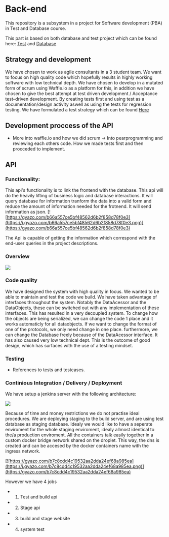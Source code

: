 # Back-end
This repository is a subsystem in a project for Software development (PBA) in Test and Database course.

This part is based on both database and test project which can be found here: [Test](https://github.com/datsoftlyngby/soft2018spring-test-teaching-material/blob/master/exercises/Final%20Assignment%202018.pdf) and [Database](https://github.com/datsoftlyngby/soft2018spring-databases-teaching-material/blob/master/assignments/Project%20Description.ipynb)

## Strategy and development
We have chosen to work as agile consultants in a 3 student team. We want to focus on high quality code which hopefully results in highly working software with low technical depth. We have chosen to develop in a mutated form of scrum using Waffle.io as a platform for this, in addition we have chosen to give the best attempt at test driven development / Acceptance test–driven development. By creating tests first and using test as a documentation/design activity aswell as using the tests for regression testing. We have formulated a test strategy which can be found [Here](https://github.com/soft2018spring-gruppe10/Report/blob/master/Test%20Strategy.md)

## Development proccess of the API
- More into waffle.io and how we did scrum -> Into pearprogramming and reviewing each others code. How we made tests first and then procceded to implement.

## API
### Functionality:
This api's functionality is to link the frontend with the database. This api will do the heavily lifting of business logic and database interactions. It will query database for information tranform the data into a valid form and reduce the amount of information needed for the frotnend. It will send information as json. 
[![https://gyazo.com/b66a557ce5bf48562d6b2f858d78f0e3](https://i.gyazo.com/b66a557ce5bf48562d6b2f858d78f0e3.png)](https://gyazo.com/b66a557ce5bf48562d6b2f858d78f0e3)

The Api is capable of getting the information which correspond with the end-user queries in the project descriptions.

### Overview
![](https://github.com/soft2018spring-gruppe10/Backend/blob/master/Documentation/Pictures/Classdiagram2.png)


### Code quality
We have designed the system with high quality in focus. We wanted to be able to maintain and test the code we build. We have taken advantage of interfaces throughout the system. Notably the DataAcessor and the DataObjects, these can be switched out with any implementation of these interfaces. This has resulted in a very decoupled system. To change how the objects are being serialized, we can change the code 1 place and it works automaticly for all dataobjects. If we want to change the format of one of the protocols, we only need change in one place. furthermore, we can change the Database freely because of the DataAcessor interface. It has also caused very low technical dept. This is the outcome of good design, which has surfaces with the use of a testing mindset.

### Testing
- References to tests and testcases.

### Continious Integration / Delivery / Deployment 
We have setup a jenkins server with the following architecture:

![](https://github.com/soft2018spring-gruppe10/Backend/blob/master/Documentation/Pictures/Deploymentdiagram1.png)

Because of time and money restrictions we do not practise ideal procedures. We are deploying staging to the build server, and are using test database as staging database. Idealy we would like to have a seperate enviroment for the whole staging enviroment, idealy allmost identical to the/a production enviroment. All the containers talk easily together in a custom docker bridge network shared on the droplet. This way, the dns is created and can be accesed by the docker containers name with the ingress network.

[![https://gyazo.com/b7c8cdd4c19532aa2dda24ef68a985ea](https://i.gyazo.com/b7c8cdd4c19532aa2dda24ef68a985ea.png)](https://gyazo.com/b7c8cdd4c19532aa2dda24ef68a985ea)

However we have 4 jobs

- 1. Test and build api
- 2. Stage api
- 3. build and stage website
- 4. system test

